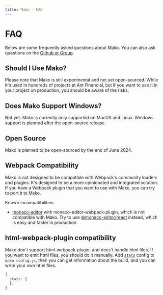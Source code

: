 ```yaml
---
title: Mako - FAQ
---
```


# FAQ

Below are some frequently asked questions about Mako. You can also ask questions on the [Github or Group](/docs/faq#how-to-ask-questions%3F).

## Should I Use Mako?

Please note that Mako is still experimental and not yet open-sourced. While it's used in hundreds of projects at Ant Financial, but if you want to use it in your project on production, you should be aware of the risks.

## Does Mako Support Windows?

Not yet. Mako is currently only supported on MacOS and Linux. Windows support is planned after the open-source release.

## Open Source

Mako is planned to be open-sourced by the end of June 2024.

## Webpack Compatibility

Mako is not designed to be compatible with Webpack's community loaders and plugins. It's designed to be a more opinionated and integrated solution. If you have a Webpack plugin that you want to use with Mako, you can try to port it to Mako.

Known incompatibilities:

- [monaco-editor](https://github.com/microsoft/monaco-editor) with monaco-editor-webpack-plugin, which is not compatible with Mako. Try to use [@monaco-editor/react](https://github.com/suren-atoyan/monaco-react) instead, which is easy and faster in production.

## html-webpack-plugin compatibility

Mako don't support html-webpack-plugin, and does't handle html files. If you want to emit html files, you should do it manually. Add [`stats`](/docs/config#stats) config to `mako.config.js`, then you can get information about the build, and you can write your own html files.

```js
{
  stats: {
  },
}
```
